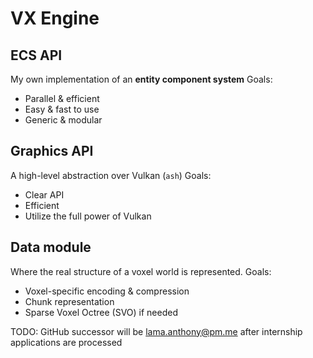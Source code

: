 # VX Engine

## ECS API

My own implementation of an **entity component system**
Goals:

- Parallel & efficient
- Easy & fast to use
- Generic & modular

## Graphics API

A high-level abstraction over Vulkan (`ash`)
Goals:

- Clear API
- Efficient
- Utilize the full power of Vulkan

## Data module

Where the real structure of a voxel world is represented.
Goals:

- Voxel-specific encoding & compression
- Chunk representation
- Sparse Voxel Octree (SVO) if needed

TODO: GitHub successor will be <lama.anthony@pm.me> after internship applications are processed
